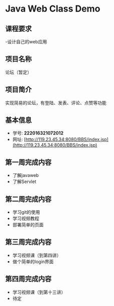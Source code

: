 # Java Web Class Demo

## 课程要求
-设计自己的web应用


## 项目名称
论坛（暂定）

## 项目简介
实现简易的论坛，有登陆、发表、评论、点赞等功能


## 基本信息
- 学号: **222016321072012**
- 网址: [http://119.23.45.34:8080/BBS/index.jsp](http://119.23.45.34:8080/BBS/index.jsp)


## 第一周完成内容
- 了解javaweb
- 了解Servlet

## 第二周完成内容
- 学习git的使用
- 学习视频教程
- 部署简单的页面

## 第三周完成内容
- 学习视频课（到第四讲）
- 做个简单的login界面

## 第四周完成内容
- 学习视频课（到第十三讲）
- 待定

